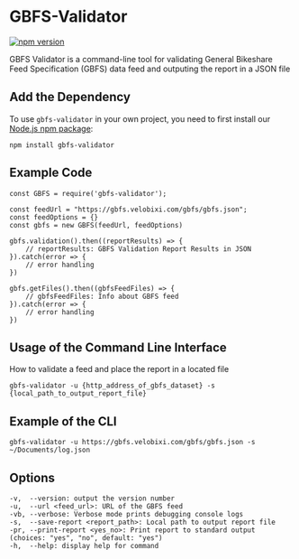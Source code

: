 # GBFS-Validator

[![npm version](https://badge.fury.io/js/gbfs-validator.svg)](http://badge.fury.io/js/gbfs-validator)

GBFS Validator is a command-line tool for validating General Bikeshare Feed Specification (GBFS) data feed and outputing the report in a JSON file

## Add the Dependency

To use `gbfs-validator` in your own project, you need to
first install our [Node.js npm package](https://www.npmjs.com/package/gbfs-validator):

```
npm install gbfs-validator
```

## Example Code
```
const GBFS = require('gbfs-validator');

const feedUrl = "https://gbfs.velobixi.com/gbfs/gbfs.json";
const feedOptions = {}
const gbfs = new GBFS(feedUrl, feedOptions)

gbfs.validation().then((reportResults) => {
    // reportResults: GBFS Validation Report Results in JSON 
}).catch(error => {
    // error handling 
})

gbfs.getFiles().then((gbfsFeedFiles) => {
    // gbfsFeedFiles: Info about GBFS feed 
}).catch(error => {
    // error handling 
})
```

## Usage of the Command Line Interface

How to validate a feed and place the report in a located file
```
gbfs-validator -u {http_address_of_gbfs_dataset} -s {local_path_to_output_report_file}
```

## Example of the CLI

```
gbfs-validator -u https://gbfs.velobixi.com/gbfs/gbfs.json -s ~/Documents/log.json
```

## Options

```
-v,  --version: output the version number
-u,  --url <feed_url>: URL of the GBFS feed
-vb, --verbose: Verbose mode prints debugging console logs
-s,  --save-report <report_path>: Local path to output report file
-pr, --print-report <yes_no>: Print report to standard output (choices: "yes", "no", default: "yes")
-h,  --help: display help for command
```